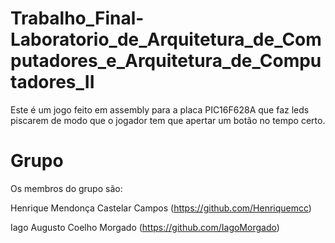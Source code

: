# Trabalho_Final-Laboratorio_de_Arquitetura_de_Computadores_e_Arquitetura_de_Computadores_II
Este é um jogo feito em assembly para a placa PIC16F628A que faz leds piscarem de modo que o jogador tem que apertar um botão no tempo certo.

# Grupo
Os membros do grupo são:

Henrique Mendonça Castelar Campos (https://github.com/Henriquemcc)

Iago Augusto Coelho Morgado (https://github.com/IagoMorgado)
